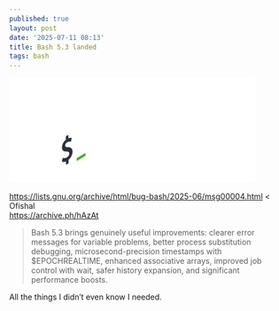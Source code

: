 ```yaml
---
published: true
layout: post
date: '2025-07-11 08:13'
title: Bash 5.3 landed
tags: bash 
---
```

<img src="/media/bash_logo_light.svg" style="max-width: 445px;">

<https://lists.gnu.org/archive/html/bug-bash/2025-06/msg00004.html> < Ofishal  
<https://archive.ph/hAzAt>

> Bash 5.3 brings genuinely useful improvements: clearer error messages for variable problems, better process substitution debugging, microsecond-precision timestamps with $EPOCHREALTIME, enhanced associative arrays, improved job control with wait, safer history expansion, and significant performance boosts.

All the things I didn’t even know I needed.

